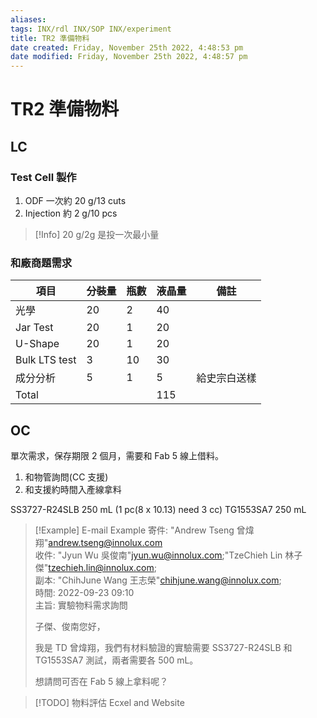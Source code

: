 ```yaml
---
aliases: 
tags: INX/rdl INX/SOP INX/experiment 
title: TR2 準備物料
date created: Friday, November 25th 2022, 4:48:53 pm
date modified: Friday, November 25th 2022, 4:48:57 pm
---
```


# TR2 準備物料

## LC

### Test Cell 製作

1. ODF 一次約 20 g/13 cuts
2. Injection 約 2 g/10 pcs

> [!Info]
> 20 g/2g 是投一次最小量

### 和廠商題需求

| 項目          | 分裝量 | 瓶數 | 液晶量 | 備註         |
| ------------- | ------ | ---- | ------ | ------------ |
| 光學          | 20     | 2    | 40     |              |
| Jar Test      | 20     | 1    | 20     |              |
| U-Shape       | 20     | 1    | 20     |              |
| Bulk LTS test | 3      | 10   | 30     |              |
| 成分分析      | 5      | 1    | 5      | 給史宗白送樣 |
| Total         |        |      | 115    |              |

## OC

單次需求，保存期限 2 個月，需要和 Fab 5 線上借料。

1. 和物管詢問(CC 支援)
2. 和支援約時間入產線拿料

SS3727-R24SLB 250 mL  (1 pc(8 x 10.13) need 3 cc)
TG1553SA7 250 mL

> [!Example] E-mail Example
> 寄件: "Andrew Tseng 曾煒翔"<andrew.tseng@innolux.com>  
> 收件: "Jyun Wu 吳俊南"<jyun.wu@innolux.com>;"TzeChieh Lin 林子傑"<tzechieh.lin@innolux.com>;  
> 副本: "ChihJune Wang 王志榮"<chihjune.wang@innolux.com>;  
> 時間: 2022-09-23 09:10  
> 主旨: 實驗物料需求詢問  
> 
> 子傑、俊南您好，
> 
> 我是 TD 曾煒翔，我們有材料驗證的實驗需要 SS3727-R24SLB 和 TG1553SA7 測試，兩者需要各 500 mL。
> 
> 想請問可否在 Fab 5 線上拿料呢？

> [!TODO]
> 物料評估 Ecxel and Website

